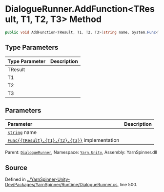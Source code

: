 # DialogueRunner.AddFunction<TResult, T1, T2, T3> Method


```csharp
public void AddFunction<TResult, T1, T2, T3>(string name, System.Func<TResult, T1, T2, T3> implementation)
```

## Type Parameters
|Type Parameter|Description|
|:---|:---|
|TResult||
|T1||
|T2||
|T3||
## Parameters
|Parameter|Description|
|:---|:---|
|[`string`](https://docs.microsoft.com/dotnet/api/System.String) name||
|[`Func{{TResult},{T1},{T2},{T3}}`](https://docs.microsoft.com/dotnet/api/System.Func{{TResult},{T1},{T2},{T3}}) implementation||


<div class="class-metadata">

Parent: [`DialogueRunner`](/api/csharp/yarn.unity/dialoguerunner.md), Namespace: [`Yarn.Unity`](/api/csharp/yarn.unity/README.md), Assembly: YarnSpinner.dll
</div>

## Source
Defined in [../YarnSpinner-Unity-Dev/Packages/YarnSpinner/Runtime/DialogueRunner.cs](https://github.com/YarnSpinnerTool/YarnSpinner-Unity//blob/develop/Runtime/DialogueRunner.cs#L500), line 500.
